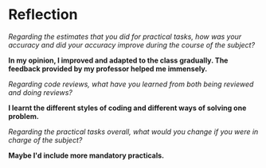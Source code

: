 # Reflection 


_Regarding the estimates that you did for practical tasks, how was your accuracy and did your accuracy improve during the course of the subject?_

**In my opinion, I improved and adapted to the class gradually. The feedback provided by my professor helped me immensely.**


_Regarding code reviews, what have you learned from both being reviewed and doing reviews?_

**I learnt the different styles of coding and different ways of solving one problem.**

_Regarding the practical tasks overall, what would you change if you were in charge of the subject?_

**Maybe I'd include more mandatory practicals.** 